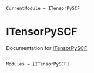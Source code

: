 ```@meta
CurrentModule = ITensorPySCF
```

# ITensorPySCF

Documentation for [ITensorPySCF](https://github.com/mtfishman/ITensorPySCF.jl).

```@index
```

```@autodocs
Modules = [ITensorPySCF]
```
